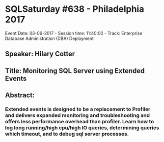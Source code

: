 # SQLSaturday #638 - Philadelphia 2017
Event Date: 03-06-2017 - Session time: 11:40:00 - Track: Enterprise Database Administration (DBA)  Deployment
## Speaker: Hilary Cotter
## Title: Monitoring SQL Server using Extended Events
## Abstract:
### Extended events is designed to be a replacement to Profiler and delivers expanded monitoring and troubleshooting and offers less performance overhead than profiler. Learn how to log long running/high cpu/high IO queries, determining queries which timeout, and to debug sql server processes.
